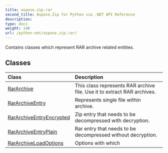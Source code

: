 ```yaml
---
title: aspose.zip.rar
second_title: Aspose.Zip for Python via .NET API Reference
description: 
type: docs
weight: 140
url: /python-net/aspose.zip.rar/
---
```



Contains classes which represent RAR archive related entities.

## Classes
| Class | Description |
| :- | :- |
|[RarArchive](/zip/python-net/aspose.zip.rar/rararchive/)|This class represents RAR archive file. Use it to extract RAR archives.|
|[RarArchiveEntry](/zip/python-net/aspose.zip.rar/rararchiveentry/)|Represents single file within archive.|
|[RarArchiveEntryEncrypted](/zip/python-net/aspose.zip.rar/rararchiveentryencrypted/)|Zip entry that needs to be decompressed with decryption.|
|[RarArchiveEntryPlain](/zip/python-net/aspose.zip.rar/rararchiveentryplain/)|Rar entry that needs to be decompressed without decryption.|
|[RarArchiveLoadOptions](/zip/python-net/aspose.zip.rar/rararchiveloadoptions/)|Options with which|
